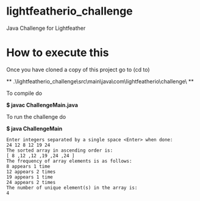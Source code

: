 # lightfeatherio_challenge
Java Challenge for Lightfeather

# How to execute this
 Once you have cloned a copy of this project go to (cd to)
 
 ** .\lightfeatherio_challenge\src\main\java\com\lightfeatherio\challenge\ **

To compile do

**$ javac ChallengeMain.java**

To run the challenge do

**$ java ChallengeMain**

	Enter integers separated by a single space <Enter> when done:
	24 12 8 12 19 24
	The sorted array in ascending order is:
	[ 8 ,12 ,12 ,19 ,24 ,24 ]
	The frequency of array elements is as follows:
	8 appears 1 time
	12 appears 2 times
	19 appears 1 time
	24 appears 2 times
	The number of unique element(s) in the array is:
	4
